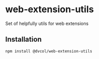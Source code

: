 # web-extension-utils

Set of helpfully utils for web extensions

## Installation

```sh
npm install @dvcol/web-extension-utils
```
